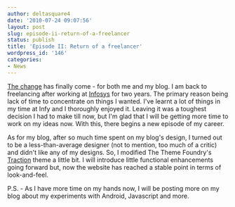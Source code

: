 ```yaml
---
author: deltasquare4
date: '2010-07-24 09:07:56'
layout: post
slug: episode-ii-return-of-a-freelancer
status: publish
title: 'Episode II: Return of a freelancer'
wordpress_id: '146'
categories:
- News
---
```


[The change](http://www.rakshitmenpara.com/2010/06/21/the-change-is-coming/) has finally come - for both me and my blog. I am back to freelancing after working at [Infosys](http://www.infosys,com) for two years. The primary reason being lack of time to concentrate on things I wanted. I've learnt a lot of things in my time at Infy and I thoroughly enjoyed it. Leaving it was a toughest decision I had to make till now, but I'm glad that I will be getting more time to work on my ideas now. With this, there begins a new episode of my career.

As for my blog, after so much time spent on my blog's design, I turned out to be a less-than-average designer (not to mention, too much of a critic) and didn't like any of my designs. So, I modified The Theme Foundry's [Traction](http://thethemefoundry.com/traction/) theme a little bit. I will introduce little functional enhancements going forward but, now the website has reached a stable point in terms of look-and-feel.

P.S. - As I have more time on my hands now, I will be posting more on my blog about my experiments with Android, Javascript and more.
